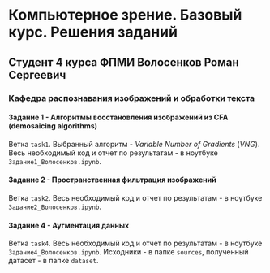 # Компьютерное зрение. Базовый курс. Решения заданий

## Студент 4 курса ФПМИ Волосенков Роман Сергеевич

### Кафедра распознавания изображений и обработки текста

#### Задание 1 - Алгоритмы восстановления изображений из CFA (demosaicing algorithms)

Ветка `task1`. Выбранный алгоритм - *Variable Number of Gradients* (*VNG*). Весь необходимый код и отчет по результатам - в ноутбуке `Задание1_Волосенков.ipynb`.

#### Задание 2 - Пространственная фильтрация изображений

Ветка `task2`. Весь необходимый код и отчет по результатам - в ноутбуке `Задание2_Волосенков.ipynb`.

#### Задание 4 - Аугментация данных

Ветка `task4`. Весь необходимый код и отчет по результатам - в ноутбуке `Задание4_Волосенков.ipynb`. Исходники - в папке `sources`, полученный датасет - в папке `dataset`.
